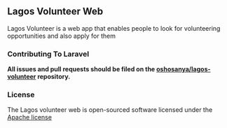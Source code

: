 ## Lagos Volunteer Web

Lagos Volunteer is a web app that enables people to look for volunteering opportunities and also apply for them

### Contributing To Laravel

**All issues and pull requests should be filed on the [oshosanya/lagos-volunteer](http://github.com/oshosanya/lagos-volunteer) repository.**

### License

The Lagos volunteer web is open-sourced software licensed under the [Apache license](http://opensource.org/licenses/Apache-2.0)
